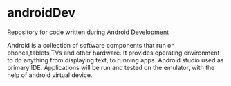 # androidDev
Repository for code written during Android Development 

Android is a collection of software components that run on phones,tablets,TVs and other hardware. It provides operating environment to do anything from displaying text, to running apps. Android studio used as primary IDE. Applications will be run and tested on the emulator, with the help of android virtual device.
